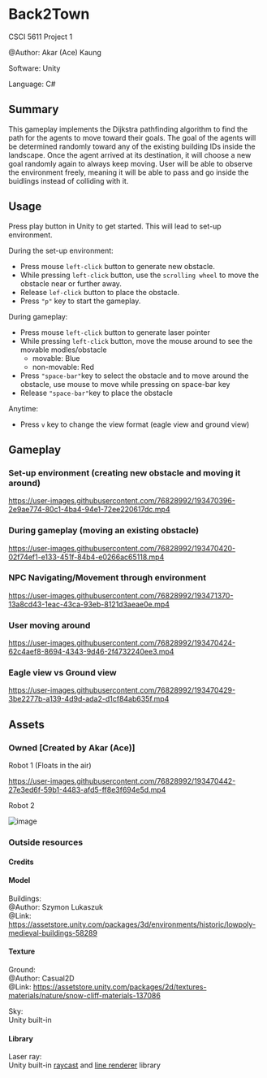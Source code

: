 # Back2Town

CSCI 5611 Project 1

@Author: Akar (Ace) Kaung

Software: Unity

Language: C#

## Summary
This gameplay implements the Dijkstra pathfinding algorithm to find the path for the agents to move toward their goals. 
The goal of the agents will be determined randomly toward any of the existing building IDs inside the landscape.
Once the agent arrived at its destination, it will choose a new goal randomly again to always keep moving.
User will be able to observe the environment freely, meaning it will be able to pass and go inside the buidlings instead of colliding with it.

## Usage

Press play button in Unity to get started. This will lead to set-up environment. <br>

During the set-up environment:
  - Press mouse `left-click` button to generate new obstacle.
  - While pressing `left-click` button, use the `scrolling wheel` to move the obstacle near or further away.
  - Release `lef-click` button to place the obstacle.
  - Press `"p"` key to start the gameplay.

During gameplay:
  - Press mouse `left-click` button to generate laser pointer
  - While pressing `left-click` button, move the mouse around to see the movable modles/obstacle 
    - movable: Blue
    - non-movable: Red
  - Press `"space-bar"`key to select the obstacle and to move around the obstacle, use mouse to move while pressing on space-bar key
  - Release `"space-bar"`key to place the obstacle

Anytime:
  - Press `v` key to change the view format (eagle view and ground view) 

## Gameplay

### Set-up environment (creating new obstacle and moving it around)

https://user-images.githubusercontent.com/76828992/193470396-2e9ae774-80c1-4ba4-94e1-72ee220617dc.mp4

### During gameplay (moving an existing obstacle)

https://user-images.githubusercontent.com/76828992/193470420-02f74ef1-e133-451f-84b4-e0266ac65118.mp4

### NPC Navigating/Movement through environment

https://user-images.githubusercontent.com/76828992/193471370-13a8cd43-1eac-43ca-93eb-8121d3aeae0e.mp4

### User moving around

https://user-images.githubusercontent.com/76828992/193470424-62c4aef8-8694-4343-9d46-2f4732240ee3.mp4

### Eagle view vs Ground view


https://user-images.githubusercontent.com/76828992/193470429-3be2277b-a139-4d9d-ada2-d1cf84ab635f.mp4

## Assets
### Owned \[Created by Akar (Ace)]
Robot 1 (Floats in the air)

https://user-images.githubusercontent.com/76828992/193470442-27e3ed6f-59b1-4483-afd5-ff8e3f694e5d.mp4

Robot 2 

![image](https://media.github.umn.edu/user/17933/files/d8332845-7ac1-4df1-8d1c-7535943f126f)

### Outside resources
#### Credits
#### Model
Buildings: <br>
  @Author: Szymon Lukaszuk<br>
  @Link: https://assetstore.unity.com/packages/3d/environments/historic/lowpoly-medieval-buildings-58289

#### Texture
Ground: <br>
  @Author: Casual2D<br>
  @Link: https://assetstore.unity.com/packages/2d/textures-materials/nature/snow-cliff-materials-137086

Sky: <br>
  Unity built-in

#### Library
Laser ray: <br>
  Unity built-in [raycast](https://docs.unity3d.com/ScriptReference/Physics.Raycast.html) and [line renderer](https://docs.unity3d.com/Manual/class-LineRenderer.html) library
